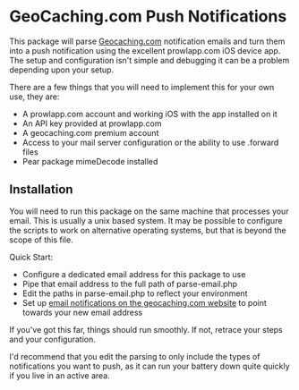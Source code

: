 GeoCaching.com Push Notifications
============================

This package will parse [Geocaching.com](http://geocaching.com) notification emails and turn them into a push notification using the excellent prowlapp.com iOS device app. The setup and configuration isn't simple and debugging it can be a problem depending upon your setup.

There are a few things that you will need to implement this for your own use, they are:

* A prowlapp.com account and working iOS with the app installed on it
* An API key provided at prowlapp.com
* A geocaching.com premium account
* Access to your mail server configuration or the ability to use .forward files
* Pear package mimeDecode installed

Installation
--------------
You will need to run this package on the same machine that processes your email. This is usually a unix based system. It may be possible to configure the scripts to work on alternative operating systems, but that is beyond the scope of this file.

Quick Start:

* Configure a dedicated email address for this package to use
* Pipe that email address to the full path of parse-email.php
* Edit the paths in parse-email.php to reflect your environment
* Set up [email notifications on the geocaching.com website](http://www.geocaching.com/notify/default.aspx) to point towards your new email address

If you've got this far, things should run smoothly. If not, retrace your steps and your configuration.

I'd recommend that you edit the parsing to only include the types of notifications you want to push, as it can run your battery down quite quickly if you live in an active area.